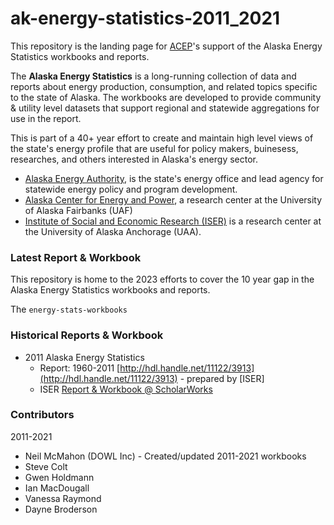 # ak-energy-statistics-2011_2021

This repository is the landing page for [ACEP](https://uaf.edu/acep)'s support of the Alaska Energy Statistics workbooks and reports. 

The **Alaska Energy Statistics** is a long-running collection of data and reports about  energy production, consumption, and related topics specific to the state of Alaska.  The workbooks are developed to provide community & utility level datasets that support regional and statewide aggregations for use in the report.

This is part of a 40+ year effort to create and maintain high level views of the state's energy profile that are useful for policy makers, buinesess, researches, and others interested in Alaska's energy sector.  

- [Alaska Energy Authority](https://www.akenergyauthority.org/), is the state's energy office and lead agency for statewide energy policy and program development.
- [Alaska Center for Energy and Power](https://uaf.edu/acep), a research center at the University of Alaska Fairbanks (UAF)
- [Institute of Social and Economic Research (ISER)](https://iseralaska.org/) is a research center at the University of Alaska Anchorage (UAA).

### Latest Report & Workbook

This repository is home to the 2023 efforts to cover the 10 year gap in the Alaska Energy Statistics workbooks and reports. 

The `energy-stats-workbooks`


### Historical Reports & Workbook

- 2011 Alaska Energy Statistics 
  - Report: 1960-2011 [http://hdl.handle.net/11122/3913](http://hdl.handle.net/11122/3913) - prepared by [ISER]
  - ISER [Report & Workbook @ ScholarWorks](https://scholarworks.alaska.edu/handle/11122/3852)


### Contributors

2011-2021
- Neil McMahon (DOWL Inc) - Created/updated 2011-2021 workbooks
- Steve Colt 
- Gwen Holdmann 
- Ian MacDougall 
- Vanessa Raymond 
- Dayne Broderson 
